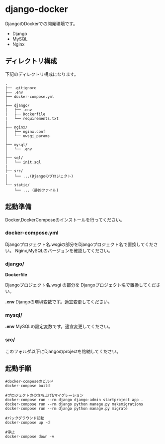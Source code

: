 # django-docker
DjangoのDockerでの開発環境です。
* Django
* MySQL
* Nginx

## ディレクトリ構成
下記のディレクトリ構成になります。
```
.
├── .gitignore
├── .env
├── docker-compose.yml
|
├── django/
|   ├── .env
|   ├── Dockerfile
|   └── requirements.txt
|
├── nginx/
│   ├── nginx.conf
│   └── uwsgi_params
│
├── mysql/
│   └── .env
│
├── sql/
│   └── init.sql
|
├── src/
│   └── ...(Djangoのプロジェクト)
│
└── static/
    └── ... (静的ファイル)
```

## 起動準備
Docker,DockerComposeのインストールを行ってください。

### docker-compose.yml
Djangoプロジェクト名.wsgiの部分をDjangoプロジェクト名で置換してください。
Nginx,MySQLのバージョンを確認してください。

### django/
**Dockerfile**

Djangoプロジェクト名.wsgi の部分を Djangoプロジェクト名で置換してください。

**.env**
Djangoの環境変数です。適宜変更してください。

### mysql/
**.env**
MySQLの設定変数です。適宜変更してください。

### src/
このフォルダ以下にDjangoのprojectを格納してください。

## 起動手順
```
#docker-composeのビルド
docker-compose build

#プロジェクトのの立ち上げ&マイグレーション
docker-compose run --rm django django-admin startproject app .
docker-compose run --rm django python manage.py makemigrations
docker-compose run --rm django python manage.py migrate

#バックグラウンド起動
docker-compose up -d

#停止
docker-compose down -v
```
